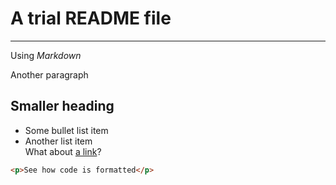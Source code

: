 # A trial README file
---
Using *Markdown*

Another paragraph

## Smaller heading  
- Some bullet list item  
- Another list item  
What about [a link](https://ya.ru)?

```html
<p>See how code is formatted</p>  
```